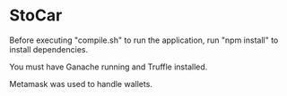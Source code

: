# StoCar

Before executing "compile.sh" to run the application, run "npm install" to install dependencies.

You must have Ganache running and Truffle installed.

Metamask was used to handle wallets.
